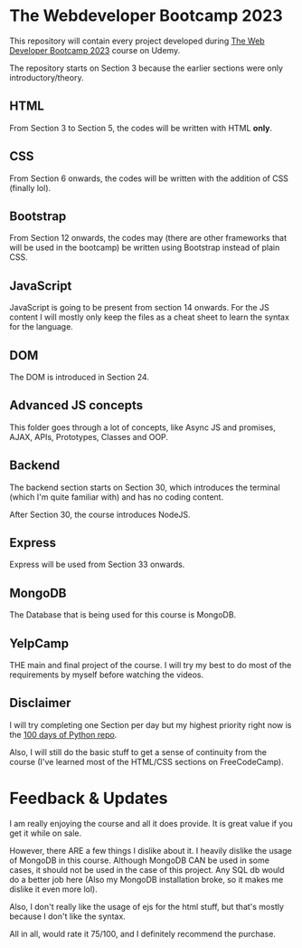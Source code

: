 # The Webdeveloper Bootcamp 2023

This repository will contain every project developed during <a
href=https://www.udemy.com/course/the-web-developer-bootcamp/>The Web Developer
Bootcamp 2023</a> course on Udemy.

The repository starts on Section 3 because the earlier sections were only
introductory/theory.

## HTML
From Section 3 to Section 5, the codes will be written with HTML <b>only</b>.

## CSS
From Section 6 onwards, the codes will be written with the addition of CSS
(finally lol).

## Bootstrap
From Section 12 onwards, the codes may (there are other frameworks that will
be used in the bootcamp) be written using Bootstrap instead of plain CSS.

## JavaScript
JavaScript is going to be present from section 14 onwards. For the JS content I
will mostly only keep the files as a cheat sheet to learn the syntax for the
language.

## DOM
The DOM is introduced in Section 24.

## Advanced JS concepts
This folder goes through a lot of concepts, like Async JS and promises, AJAX,
APIs, Prototypes, Classes and OOP.

## Backend
The backend section starts on Section 30, which introduces the terminal (which
I'm quite familiar with) and has no coding content.

After Section 30, the course introduces NodeJS.

## Express
Express will be used from Section 33 onwards.

## MongoDB
The Database that is being used for this course is MongoDB.

## YelpCamp
THE main and final project of the course. I will try my best to do most of the
requirements by myself before watching the videos.

## Disclaimer
I will try completing one Section per day but my highest priority right now is
the <a href=https://github.com/Grellheist/100-days-of-python>100 days of Python
repo</a>.

Also, I will still do the basic stuff to get a sense of continuity from the
course (I've learned most of the HTML/CSS sections on FreeCodeCamp).

# Feedback & Updates
I am really enjoying the course and all it does provide. It is great value if
you get it while on sale.

However, there ARE a few things I dislike about it. I heavily dislike the usage
of MongoDB in this course. Although MongoDB CAN be used in some cases, it
should not be used in the case of this project. Any SQL db would do a better
job here (Also my MongoDB installation broke, so it makes me dislike it even
more lol).

Also, I don't really like the usage of ejs for the html stuff, but that's
mostly because I don't like the syntax.

All in all, would rate it 75/100, and I definitely recommend the purchase.

